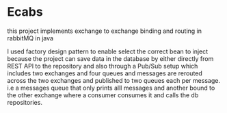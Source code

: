 # Ecabs
this project implements exchange to exchange binding and routing in rabbitMQ in java

I used factory design pattern to enable select the correct bean to inject because the project can save data in the database by either directly from REST API to the repository and also through a Pub/Sub setup which includes two exchanges and four queues and messages are rerouted across the two exchanges and published to two queues each per message. i.e a messages queue that only prints alll messages and another bound to the other exchange where a consumer consumes it and calls the db repositories.
